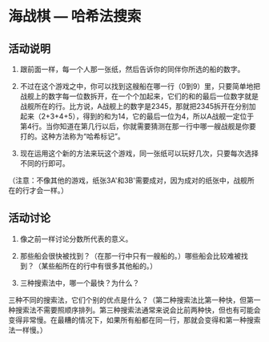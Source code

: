# 海战棋 — 哈希法搜索

## 活动说明

1. 跟前面一样，每一个人那一张纸，然后告诉你的同伴你所选的船的数字。

2. 不过在这个游戏之中，你可以找到这艘船在哪一行（0到9）里，只要简单地把战舰上的数字每一位数拆开，在一个个加起来，它们的和的最后一位数字就是战舰所在的行。比方说，A战舰上的数字是2345，那就把2345拆开在分别加起来（2+3+4+5），得到的和为14，它的最后一位为4，所以A战舰一定位于第4行。当你知道在第几行以后，你就需要猜测在那一行中哪一艘战舰是你要打的。这种方法称为“哈希标记”。

3. 现在运用这个新的方法来玩这个游戏，同一张纸可以玩好几次，只要每次选择不同的行即可。

（注意：不像其他的游戏，纸张3A'和3B'需要成对，因为成对的纸张中，战舰所在的行才会一样。）

## 活动讨论

1. 像之前一样讨论分数所代表的意义。

2. 那些船会很快被找到？（在那一行中只有一艘船的。）哪些船会比较难被找到？（某些船所在的行中有很多其他船的。）

3. 三种搜索法中，哪一个最快？为什么？

三种不同的搜索法，它们个别的优点是什么？（第二种搜索法比第一种快，但第一种搜索法不需要照顺序排列。第三种搜索法通常来说会比前两种快，但也有可能会变得非常慢。在最糟的情况下，如果所有船都在同一行，那就会变得和第一种搜索法一样慢。）
